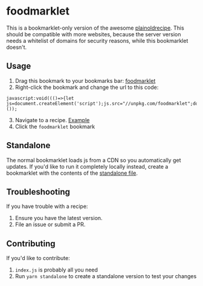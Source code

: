 # foodmarklet

This is a bookmarklet-only version of the awesome [plainoldrecipe](https://github.com/poundifdef/plainoldrecipe). This should be compatible with more websites, because the server version needs a whitelist of domains for security reasons, while this bookmarklet doesn't.

## Usage

1. Drag this bookmark to your bookmarks bar: [foodmarklet](https://example.com/REPLACE_SOURCE_WITH_CODE_IN_README)
2. Right-click the bookmark and change the url to this code:
```
javascript:void((()=>{let js=document.createElement('script');js.src="//unpkg.com/foodmarklet";document.head.appendChild(js)})());
```
3. Navigate to a recipe. <a href="https://www.seriouseats.com/recipes/2013/09/easy-gazpacho-recipe.html" target="_blank" rel="noopener noreferrer">Example</a>
4. Click the `foodmarklet` bookmark

## Standalone

The normal bookmarklet loads js from a CDN so you automatically get updates. If you'd like to run it completely locally instead, create a bookmarklet with the contents of the [standalone file](https://github.com/kevlened/foodmarklet/blob/master/standalone).

## Troubleshooting

If you have trouble with a recipe:
1. Ensure you have the latest version.
2. File an issue or submit a PR.

## Contributing

If you'd like to contribute:
1. `index.js` is probably all you need
2. Run `yarn standalone` to create a standalone version to test your changes